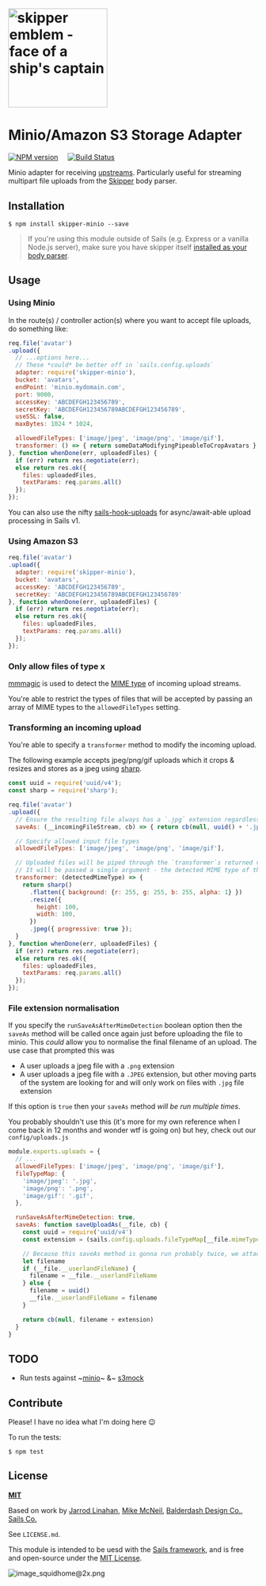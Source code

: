# [<img title="skipper-minio - Minio storage adapter for Skipper" src="http://i.imgur.com/P6gptnI.png" width="200px" alt="skipper emblem - face of a ship's captain"/>](https://github.com/texh/skipper-minio)
# Minio/Amazon S3 Storage Adapter

[![NPM version](https://badge.fury.io/js/skipper-minio.png)](http://badge.fury.io/js/skipper-minio) &nbsp; &nbsp;
[![Build Status](https://travis-ci.org/texh/skipper-minio.svg?branch=master)](https://travis-ci.org/texh/skipper-minio)

Minio adapter for receiving [upstreams](https://github.com/balderdashy/skipper#what-are-upstreams). Particularly useful for streaming multipart file uploads from the [Skipper](github.com/balderdashy/skipper) body parser.


## Installation

```
$ npm install skipper-minio --save
```

> If you're using this module outside of Sails (e.g. Express or a vanilla Node.js server), make sure you have skipper itself [installed as your body parser](https://sailsjs.com/documentation/concepts/middleware?q=adding-or-overriding-http-middleware).



## Usage

### Using Minio
In the route(s) / controller action(s) where you want to accept file uploads, do something like:

```javascript
req.file('avatar')
.upload({
  // ...options here...
  // These *could* be better off in `sails.config.uploads`
  adapter: require('skipper-minio'),
  bucket: 'avatars',
  endPoint: 'minio.mydomain.com',
  port: 9000,
  accessKey: 'ABCDEFGH123456789',
  secretKey: 'ABCDEFGH123456789ABCDEFGH123456789',
  useSSL: false,
  maxBytes: 1024 * 1024,

  allowedFileTypes: ['image/jpeg', 'image/png', 'image/gif'],
  transformer: () => { return someDataModifyingPipeableToCropAvatars }
}, function whenDone(err, uploadedFiles) {
  if (err) return res.negotiate(err);
  else return res.ok({
    files: uploadedFiles,
    textParams: req.params.all()
  });
});
```
You can also use the nifty [sails-hook-uploads](https://github.com/sailshq/sails-hook-uploads) for async/await-able upload processing in Sails v1.

### Using Amazon S3
```javascript
req.file('avatar')
.upload({
  adapter: require('skipper-minio'),
  bucket: 'avatars',
  accessKey: 'ABCDEFGH123456789',
  secretKey: 'ABCDEFGH123456789ABCDEFGH123456789'
}, function whenDone(err, uploadedFiles) {
  if (err) return res.negotiate(err);
  else return res.ok({
    files: uploadedFiles,
    textParams: req.params.all()
  });
});
```

### Only allow files of type x
[mmmagic](https://www.npmjs.com/package/mmmagic) is used to detect the [MIME type](https://developer.mozilla.org/en-US/docs/Web/HTTP/Basics_of_HTTP/MIME_types/Complete_list_of_MIME_types) of incoming upload streams.

You're able to restrict the types of files that will be accepted by passing an array of MIME types to the `allowedFileTypes` setting.

### Transforming an incoming upload
You're able to specify a `transformer` method to modify the incoming upload.

The following example accepts jpeg/png/gif uploads which it crops & resizes and stores as a jpeg using [sharp](https://www.npmjs.com/package/sharp).
```js
const uuid = require('uuid/v4');
const sharp = require('sharp');

req.file('avatar')
.upload({
  // Ensure the resulting file always has a `.jpg` extension regardless of the filename of the original upload
  saveAs: (__incomingFileStream, cb) => { return cb(null, uuid() + '.jpg'); },

  // Specify allowed input file types
  allowedFileTypes: ['image/jpeg', 'image/png', 'image/gif'],

  // Uploaded files will be piped through the `transformer`s returned value before being sent to minio
  // It will be passed a single argument - the detected MIME type of the incoming stream, or `null`
  transformer: (detectedMimeType) => {
    return sharp()
      .flatten({ background: {r: 255, g: 255, b: 255, alpha: 1} })
      .resize({
        height: 100,
        width: 100,
      })
      .jpeg({ progressive: true });
  }
}, function whenDone(err, uploadedFiles) {
  if (err) return res.negotiate(err);
  else return res.ok({
    files: uploadedFiles,
    textParams: req.params.all()
  });
});
```

### File extension normalisation
If you specify the `runSaveAsAfterMimeDetection` boolean option then the `saveAs` method will be called once again just before uploading the file to minio.
This _could_ allow you to normalise the final filename of an upload. The use case that prompted this was
- A user uploads a jpeg file with a `.png` extension
- A user uploads a jpeg file with a `.JPEG` extension, but other moving parts of the system are looking for and will only work on files with `.jpg` file extension

If this option is `true` then your `saveAs` method _will be run multiple times_.

You probably shouldn't use this (it's more for my own reference when I come back in 12 months and wonder wtf is going on) but hey, check out our `config/uploads.js`
```js
module.exports.uploads = {
  // ...
  allowedFileTypes: ['image/jpeg', 'image/png', 'image/gif'],
  fileTypeMap: {
    'image/jpeg': '.jpg',
    'image/png': '.png',
    'image/gif': '.gif',
  },

  runSaveAsAfterMimeDetection: true,
  saveAs: function saveUploadAs(__file, cb) {
    const uuid = require('uuid/v4')
    const extension = (sails.config.uploads.fileTypeMap[__file.mimeType] || __file.filename.split('.').pop() || '.upload').toLowerCase()

    // Because this saveAs method is gonna run probably twice, we attach  the generated uuid to __file to save CPU cycles the next time we run
    let filename
    if (__file.__userlandFileName) {
      filename = __file.__userlandFileName
    } else {
      filename = uuid()
      __file.__userlandFileName = filename
    }

    return cb(null, filename + extension)
  }
}
```

## TODO
- Run tests against ~[minio](https://hub.docker.com/r/minio/minio)~ &~ [s3mock](https://hub.docker.com/r/adobe/s3mock/)


## Contribute

Please! I have no idea what I'm doing here :wink:


To run the tests:

```shell
$ npm test
```


## License

**[MIT](./LICENSE)**

Based on work by [Jarrod Linahan](https://github.com/texh/skipper-minio/), [Mike McNeil](https://sailsjs.com/studio), [Balderdash Design Co.](http://balderdash.co), [Sails Co.](https://sailsjs.com/about)

See `LICENSE.md`.

This module is intended to be uesd with the [Sails framework](https://sailsjs.com), and is free and open-source under the [MIT License](./LICENSE).


![image_squidhome@2x.png](http://i.imgur.com/RIvu9.png)

